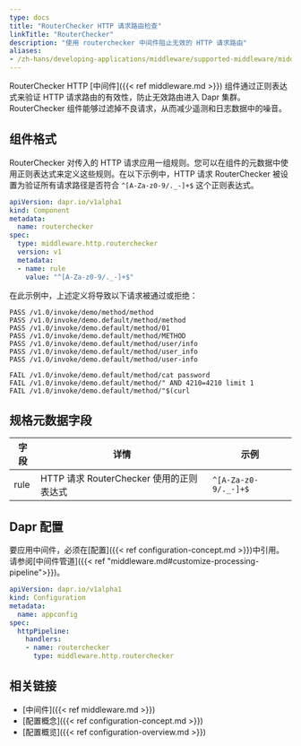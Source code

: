 ```yaml
---
type: docs
title: "RouterChecker HTTP 请求路由检查"
linkTitle: "RouterChecker"
description: "使用 routerchecker 中间件阻止无效的 HTTP 请求路由"
aliases:
- /zh-hans/developing-applications/middleware/supported-middleware/middleware-routerchecker/
---
```


RouterChecker HTTP [中间件]({{< ref middleware.md >}}) 组件通过正则表达式来验证 HTTP 请求路由的有效性，防止无效路由进入 Dapr 集群。RouterChecker 组件能够过滤掉不良请求，从而减少遥测和日志数据中的噪音。

## 组件格式

RouterChecker 对传入的 HTTP 请求应用一组规则。您可以在组件的元数据中使用正则表达式来定义这些规则。在以下示例中，HTTP 请求 RouterChecker 被设置为验证所有请求路径是否符合 `^[A-Za-z0-9/._-]+$` 这个正则表达式。

```yaml
apiVersion: dapr.io/v1alpha1
kind: Component
metadata:
  name: routerchecker 
spec:
  type: middleware.http.routerchecker
  version: v1
  metadata:
  - name: rule
    value: "^[A-Za-z0-9/._-]+$"
```

在此示例中，上述定义将导致以下请求被通过或拒绝：

```shell
PASS /v1.0/invoke/demo/method/method
PASS /v1.0/invoke/demo.default/method/method
PASS /v1.0/invoke/demo.default/method/01
PASS /v1.0/invoke/demo.default/method/METHOD
PASS /v1.0/invoke/demo.default/method/user/info
PASS /v1.0/invoke/demo.default/method/user_info
PASS /v1.0/invoke/demo.default/method/user-info

FAIL /v1.0/invoke/demo.default/method/cat password
FAIL /v1.0/invoke/demo.default/method/" AND 4210=4210 limit 1
FAIL /v1.0/invoke/demo.default/method/"$(curl
```

## 规格元数据字段

| 字段 | 详情 | 示例 |
|-------|---------|---------|
| rule | HTTP 请求 RouterChecker 使用的正则表达式 | `^[A-Za-z0-9/._-]+$`|

## Dapr 配置

要应用中间件，必须在[配置]({{< ref configuration-concept.md >}})中引用。请参阅[中间件管道]({{< ref "middleware.md#customize-processing-pipeline">}})。

```yaml
apiVersion: dapr.io/v1alpha1
kind: Configuration
metadata:
  name: appconfig
spec:
  httpPipeline:
    handlers:
    - name: routerchecker 
      type: middleware.http.routerchecker
```

## 相关链接

- [中间件]({{< ref middleware.md >}})
- [配置概念]({{< ref configuration-concept.md >}})
- [配置概览]({{< ref configuration-overview.md >}})
